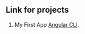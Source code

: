 ## Link for projects

1. My First App [Angular CLI](https://github.com/premrobosoft/angular-practice/tree/MyFirstApp).
